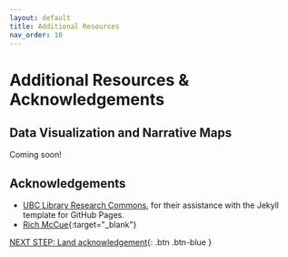 ```yaml
---
layout: default
title: Additional Resources
nav_order: 10
---
```

# Additional Resources & Acknowledgements

## Data Visualization and Narrative Maps
Coming soon!

## Acknowledgements

- [UBC Library Research Commons](https://github.com/ubc-library-rc/), for their assistance with the Jekyll template for GitHub Pages.
- [Rich McCue](https://richmccue.com/){:target="_blank"}

[NEXT STEP: Land acknowledgement](land-acknowledgement.html){: .btn .btn-blue }
